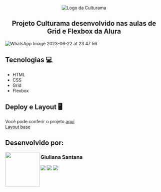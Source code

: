 <p align="center"> <img src="https://github.com/giulianasantana/culturama/assets/133705620/ae280b84-5040-47e3-b781-01da574fe768" alt="Logo da Culturama"> </p>
<h2 align="center">Projeto Culturama desenvolvido nas aulas de Grid e Flexbox da Alura</h2>

![WhatsApp Image 2023-06-22 at 23 47 56](https://github.com/giulianasantana/culturama/assets/133705620/a4916276-da1c-4050-9f5b-ef2185b09db7)

## Tecnologias 💻
* HTML
* CSS
* Grid
* Flexbox

## Deploy e Layout 🖥
Você pode conferir o projeto [aqui](https://culturama-giulianasantana.vercel.app/) <br>
[Layout base](https://www.figma.com/file/mC6DmuXPGWHYkMWOQD3khm/2713---Praticando-CSS%3A-Grid-e-Flexbox?type=design&node-id=79-289&mode=design&t=hSE4HRDfqjuij8Bc-0)


## Desenvolvido por:
<img align="left" src="https://github.com/giulianasantana/giulianasantana/assets/133705620/e9906cee-397d-47d1-9d7b-9c4d6d2c78f0" width=110>
<h3 href="https://github.com/giulianasantana">Giuliana Santana</h3>
<div>  
  <a href="https://www.linkedin.com/in/giulianasantana" target="_blank"><img src="https://img.shields.io/badge/-LinkedIn-4285F4?style=for-the-badge&logo=linkedin&logoColor=white" target="_blank"></a> 
  <a href="mailto:giulianasantanas@hotmail.com"><img src="https://img.shields.io/badge/-Gmail-EA4335?style=for-the-badge&logo=gmail&logoColor=white" target="_blank"></a>
  <a href="https://github.com/giulianasantana"><img src="https://img.shields.io/badge/GitHub-CD6799?style=for-the-badge&logo=github&logoColor=white" target="_blank"></a>
</div>
